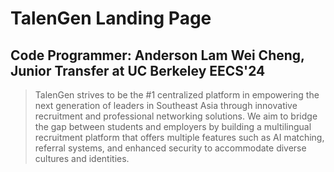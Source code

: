 # TalenGen Landing Page
## Code Programmer: Anderson Lam Wei Cheng, Junior Transfer at UC Berkeley EECS'24

> TalenGen strives to be the #1 centralized platform in empowering the next generation of leaders in Southeast Asia through innovative recruitment and professional networking solutions. We aim to bridge the gap between students and employers by building a multilingual recruitment platform that offers multiple features such as AI matching, referral systems, and enhanced security to accommodate diverse cultures and identities.
